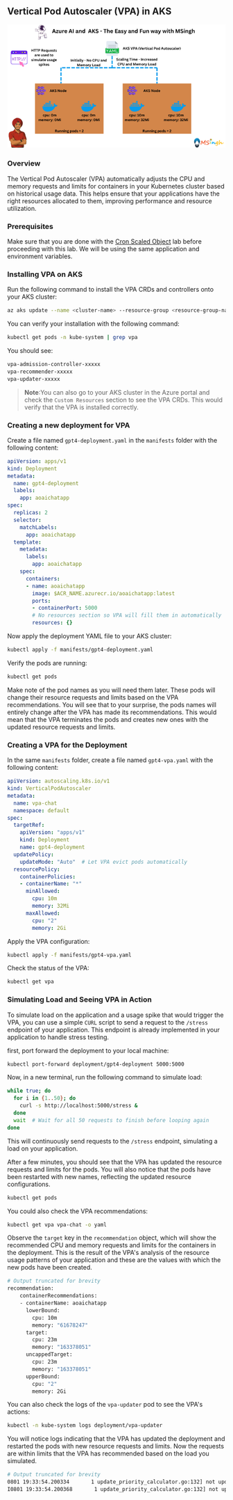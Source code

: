 ## Vertical Pod Autoscaler (VPA) in AKS

![Vertical Pod Autoscaler (VPA)](./Assets/k8s_vpa.png)

### Overview
The Vertical Pod Autoscaler (VPA) automatically adjusts the CPU and memory requests and limits for
containers in your Kubernetes cluster based on historical usage data. This helps ensure that your applications have the right resources allocated to them, improving performance and resource utilization.

### Prerequisites
Make sure that you are done with the [Cron Scaled Object](./cron_scaled_object.md) lab before proceeding with this lab. We will be using the same application and environment variables.

### Installing VPA on AKS
Run the following command to install the VPA CRDs and controllers onto your AKS cluster:
```bash
az aks update --name <cluster-name> --resource-group <resource-group-name> --enable-vpa
```

You can verify your installation with the following command:
```bash
kubectl get pods -n kube-system | grep vpa
```

You should see:
```bash
vpa-admission-controller-xxxxx
vpa-recommender-xxxxx
vpa-updater-xxxxx
```

>**Note**:You can also go to your AKS cluster in the Azure portal and check the `Custom Resources` section to see the VPA CRDs. This would verify that the VPA is installed correctly.

### Creating a new deployment for VPA
Create a file named `gpt4-deployment.yaml` in the `manifests` folder with the following content:
```yaml
apiVersion: apps/v1
kind: Deployment
metadata:
  name: gpt4-deployment
  labels:
    app: aoaichatapp
spec:
  replicas: 2
  selector:
    matchLabels:
      app: aoaichatapp
  template:
    metadata:
      labels:
        app: aoaichatapp
    spec:
      containers:
      - name: aoaichatapp
        image: $ACR_NAME.azurecr.io/aoaichatapp:latest
        ports:
        - containerPort: 5000
        # No resources section so VPA will fill them in automatically
        resources: {}
```

Now apply the deployment YAML file to your AKS cluster:
```bash
kubectl apply -f manifests/gpt4-deployment.yaml
```

Verify the pods are running:
```bash
kubectl get pods
```

Make note of the pod names as you will need them later. These pods will change their resource requests and limits based on the VPA recommendations. You will see that to your surprise, the pods names will entirely change after the VPA has made its recommendations. This would mean that the VPA terminates the pods and creates new ones with the updated resource requests and limits.

### Creating a VPA for the Deployment
In the same `manifests` folder, create a file named `gpt4-vpa.yaml` with the following content:
```yaml
apiVersion: autoscaling.k8s.io/v1
kind: VerticalPodAutoscaler
metadata:
  name: vpa-chat
  namespace: default
spec:
  targetRef:
    apiVersion: "apps/v1"
    kind: Deployment
    name: gpt4-deployment
  updatePolicy:
    updateMode: "Auto"  # Let VPA evict pods automatically
  resourcePolicy:
    containerPolicies:
    - containerName: "*"
      minAllowed:
        cpu: 10m
        memory: 32Mi
      maxAllowed:
        cpu: "2"
        memory: 2Gi
```

Apply the VPA configuration:
```bash
kubectl apply -f manifests/gpt4-vpa.yaml
```

Check the status of the VPA:
```bash
kubectl get vpa
```

### Simulating Load and Seeing VPA in Action
To simulate load on the application and a usage spike that would trigger the VPA, you can use a simple `CURL` script to send a request to the `/stress` endpoint of your application. This endpoint is already implemented in your application to handle stress testing.

first, port forward the deployment to your local machine:
```bash
kubectl port-forward deployment/gpt4-deployment 5000:5000
```

Now, in a new terminal, run the following command to simulate load:
```bash
while true; do
  for i in {1..50}; do
    curl -s http://localhost:5000/stress &
  done
  wait  # Wait for all 50 requests to finish before looping again
done
```

This will continuously send requests to the `/stress` endpoint, simulating a load on your application.

After a few minutes, you should see that the VPA has updated the resource requests and limits for the pods. You will also notice that the pods have been restarted with new names, reflecting the updated resource configurations.
```bash
kubectl get pods
```

You could also check the VPA recommendations:
```bash
kubectl get vpa vpa-chat -o yaml
```

Observe the `target` key in the `recommendation` object, which will show the recommended CPU and memory requests and limits for the containers in the deployment. This is the result of the VPA's analysis of the resource usage patterns of your application and these are the values with which the new pods have been created.

```bash
# Output truncated for brevity
recommendation:
    containerRecommendations:
    - containerName: aoaichatapp
      lowerBound:
        cpu: 10m
        memory: "61678247"
      target:
        cpu: 23m
        memory: "163378051"
      uncappedTarget:
        cpu: 23m
        memory: "163378051"
      upperBound:
        cpu: "2"
        memory: 2Gi
```

You can also check the logs of the `vpa-updater` pod to see the VPA's actions:
```bash
kubectl -n kube-system logs deployment/vpa-updater
```

You will notice logs indicating that the VPA has updated the deployment and restarted the pods with new resource requests and limits. Now the requests are within limits that the VPA has recommended based on the load you simulated.
```bash
# Output truncated for brevity
0801 19:33:54.200334       1 update_priority_calculator.go:132] not updating a short-lived pod default/gpt4-deployment-58474fb4c5-5g8vg, request within recommended range
I0801 19:33:54.200368       1 update_priority_calculator.go:132] not updating a short-lived pod default/gpt4-deployment-58474fb4c5-rxp4n, request within recommended range
```



